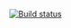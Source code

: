 [![Build status](https://ci.appveyor.com/api/projects/status/c3nx20sl83lmwgh1?svg=true)](https://ci.appveyor.com/project/Lukinsg/aqa-homework-2-1)

